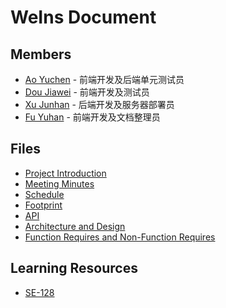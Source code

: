 # WeIns Document

## Members

* [Ao Yuchen](https://github.com/Laffery) - 前端开发及后端单元测试员
* [Dou Jiawei](https://github.com/1047666945) - 前端开发及测试员
* [Xu Junhan](https://github.com/TheJunhan) - 后端开发及服务器部署员
* [Fu Yuhan](https://github.com/Tarosweet) - 前端开发及文档整理员

## Files

* [Project Introduction](project-introduction.md)
* [Meeting Minutes](meeting/)
* [Schedule](schedule.md)
* [Footprint](footprint.md)
* [API](Api.md)
* [Architecture and Design](arch-design.md)
* [Function Requires and Non-Function Requires](FR&NFR.md)

## Learning Resources

* [SE-128](https://github.com/sjtu-se128)
